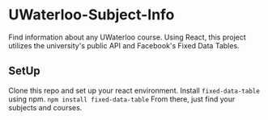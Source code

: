 # UWaterloo-Subject-Info
Find information about any UWaterloo course. Using React, this project utilizes the university's public API and Facebook's Fixed Data Tables.
## SetUp
Clone this repo and set up your react environment. Install `fixed-data-table` using npm.
``` npm install fixed-data-table ```
From there, just find your subjects and courses.
